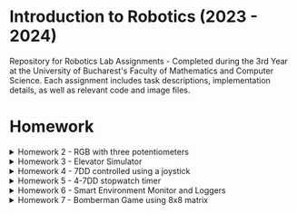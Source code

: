 # Introduction to Robotics (2023 - 2024)

Repository for Robotics Lab Assignments - Completed during the 3rd Year at the University of Bucharest's Faculty of Mathematics and Computer Science. Each assignment includes task descriptions, implementation details, as well as relevant code and image files.


# Homework
<details>
<summary>Homework 2 - RGB with three potentiometers</summary>

## Requirements

Use a separate potentiometer for controlling each color of the RGB LED: Red, Green, and Blue. This control must leverage digital electronics. Specifically, you need to read the potentiometer's value with Arduino and then write a mapped value to the LED pins.

## Photo of the circuit

![RGB LED](https://github.com/Ciocanesku/IntroductionToRobotics/assets/103603726/e1b534ac-20ef-4651-91b1-f876045eacea)

## Link for video

[Watch the video](https://www.youtube.com/shorts/guyWlb159wo)

## Code

```arduino
// declarare pini led
const int ledPinGreen = 8;
const int ledPinBlue = 9;
const int ledPinRed = 10;

//declarare pini potentiometre
const int potPinRed = A2;
const int potPinBlue = A1;
const int potPinGreen = A0;

//declarare valori led-uri
int redPinVal = 0;
int bluePinVal = 0;
int greenPinVal = 0;

//declarare valori potentiometre
int redPotVal = 0;
int bluePotVal = 0;
int greenPotVal = 0;

void setup() {

  Serial.begin(9600);
}

void loop() {
    //citire valori potentiometre
    redPotVal = analogRead(potPinRed);
    bluePotVal = analogRead(potPinBlue);
    greenPotVal = analogRead(potPinGreen);


    //scriere valori pini led cu functia map()
    redPinVal = map(redPotVal, 0, 1023, 0, 255); 
    greenPinVal = map(greenPotVal, 0, 1023, 0, 255); 
    bluePinVal = map(bluePotVal, 0, 1023, 0, 255);  

    //setare culori RGB
    analogWrite(ledPinRed,redPinVal);
    analogWrite(ledPinGreen,greenPinVal);
    analogWrite(ledPinBlue,bluePinVal);
}
```
</details>

<details>
  <summary>Homework 3 - Elevator Simulator</summary>

## Requirements
This project simulates a 3-floor elevator using the Arduino platform. It includes LED indicators, buttons for each floor, a buzzer for audio feedback, and implements a control system to manage elevator movements and user interactions.
- LED Indicators: Each of the 3 LEDs represents one of the 3 floors. The LED corresponding to the current floor lights up. An additional LED represents the elevator's operational state, blinking when the elevator is moving and remaining static when stationary.

- Buttons: Three buttons are implemented to simulate call buttons from the 3 floors. When pressed, the elevator simulates movement towards the pressed floor after a short interval (2-3 seconds).

- Buzzer: The buzzer provides audio feedback in the following scenarios:
  - Elevator arriving at the desired floor (something resembling a "cling").
  - Elevator doors closing and movement (split into two different sounds).

- State Change & Timers: The system handles state changes and timers. If the elevator is already at the desired floor, pressing the button for that floor has no effect. Otherwise, after a button press, the elevator waits for the doors to close and then moves to the corresponding floor. If the elevator is in movement, it either does nothing or stacks its decision (gets to the first programmed floor, opens the doors, waits, closes them, and then goes to the next desired floor).

- Debounce: Debounce is implemented for the buttons to avoid unintentional repeated button presses.

## Components
- 4 LEDs for floor indicators and elevator state
- 4 resistors, 3-220 ohm for floor LEDs and 1-330 ohm for elevator LED (they should be between 220-330, it just happened to have those 4 near me when I made the circuit)
- 3 push buttons for call buttons
- Buzzer for audio feedback

## Photo of the circuit
![ELEVATOR-SIMULATOR](https://github.com/Ciocanesku/IntroductionToRobotics/assets/103603726/b84ffb8b-ae7e-40e3-a5bd-a8ae528422d4)

## Video
[Watch the video](https://youtube.com/shorts/rlsuzNrGbUo)

## Code
```arduino
// Declare all the pins
const int pinButtonFirstFloor = 2;
const int pinButtonSecondFloor = 3;
const int pinButtonThirdFloor = 4;

const int pinLedFirstFloor = 8;
const int pinLedSecondFloor = 9;
const int pinLedThirdFloor = 10;
const int pinLedElevator = 11;

const int pinBuzzer = 13;

// Declare initial states
byte stateButtonFirstFloor = LOW;
byte stateButtonSecondFloor = LOW;
byte stateButtonThirdFloor = LOW;

byte stateLedFirstFloor = LOW;
byte stateLedSecondFloor = LOW;
byte stateLedThirdFloor = LOW;
byte stateLedElevator = LOW;

byte stateBuzzer = LOW;

// Declare the buzzer tone values
int buzzerToneClosing = 1000;
int buzzerToneMoving = 500;
int buzzerToneArriving = 2000;



// Variables for elevator state
int currentFloor = 1;  
int nextFloor = 1; 
int doorCloseTime = 0;  
const int doorCloseDuration = 2000;  
byte doorClose = false;
int ledElevatorBlinkTime = 500;
int ledElevatorLastBlinkTime = 0;

// Elevator level-switching variables
bool levelSwitching = false;
int levelSwitchEndTime = 0;
const int levelSwitchTime = 2000; 
const int arrivingTime = 100;
int arrivingTimeEnd = 0;
bool arrivedNextFloor = false;

// Button-press queue
const int maxQueueSize = 5;
int buttonPressQueue[maxQueueSize];  
int queueFront = 0;
int queueRear = 0;
int queueSize = 0;

// Debounce variables
const int time = 50;  
int lastTime = 0;

void setup() {
  pinMode(pinButtonFirstFloor, INPUT_PULLUP);
  pinMode(pinButtonSecondFloor, INPUT_PULLUP);
  pinMode(pinButtonThirdFloor, INPUT_PULLUP);

  pinMode(pinLedFirstFloor, OUTPUT);
  pinMode(pinLedSecondFloor, OUTPUT);
  pinMode(pinLedThirdFloor, OUTPUT);
  pinMode(pinLedElevator, OUTPUT);

  pinMode(pinBuzzer, OUTPUT);
}

void loop() {
// Read button states and apply the handleButtonPress function
  byte readingButtonFirstFloor = digitalRead(pinButtonFirstFloor);
  byte readingButtonSecondFloor = digitalRead(pinButtonSecondFloor);
  byte readingButtonThirdFloor = digitalRead(pinButtonThirdFloor);


  if (millis() - lastTime >= time) {  //debouncing line
    if (readingButtonFirstFloor != stateButtonFirstFloor) { //checking if any button is pressed, if it is, we add the value in the queue
      if (readingButtonFirstFloor == LOW) {
        addToQueue(1);
      }
      stateButtonFirstFloor = readingButtonFirstFloor;
      lastTime = millis();
    }

    if (readingButtonSecondFloor != stateButtonSecondFloor) {
      if (readingButtonSecondFloor == LOW) {
        addToQueue(2);
      }
      stateButtonSecondFloor = readingButtonSecondFloor;
      lastTime = millis();
    }

    if (readingButtonThirdFloor != stateButtonThirdFloor) {
      if (readingButtonThirdFloor == LOW) {
        addToQueue(3);
      }
      stateButtonThirdFloor = readingButtonThirdFloor;
      lastTime = millis();
    }
  }
   
   if(queueSize > 0 && !doorClose && !levelSwitching && !arrivedNextFloor){ //if we have elements in queue and we are not "using" the elevator we can go to the next button pressed 
    nextFloor = buttonPressQueue[queueFront];

    if (nextFloor != currentFloor)  // if the next floor is not the one we are currently at, we can start the trip
    {
      doorClose=true;
      currentFloor=nextFloor;
      levelSwitching = false;
      arrivedNextFloor = false;
      doorCloseTime = millis() + doorCloseDuration;
      levelSwitchEndTime = doorCloseTime + levelSwitchTime;
      arrivingTimeEnd = levelSwitchEndTime + arrivingTime;
      stateLedElevator = HIGH;
      digitalWrite(pinLedElevator, stateLedElevator);
    }
    
    removeFromQueue();
   }

  if(doorClose) //while the door is closing, we hear the sound
    {soundBuzzer(1);}

  if (doorClose && millis() >= doorCloseTime) {  //start timer for closing doors, turn all the leds off
    stateLedFirstFloor = LOW;
    stateLedSecondFloor = LOW;
    stateLedThirdFloor = LOW;
    digitalWrite(pinLedFirstFloor,stateLedFirstFloor);
    digitalWrite(pinLedSecondFloor,stateLedSecondFloor);
    digitalWrite(pinLedThirdFloor, stateLedSecondFloor);
    if (!levelSwitching) {
      levelSwitching = true;
    }
    doorClose= false;
    noTone(pinBuzzer);
  }

   if (levelSwitching && (millis() - ledElevatorLastBlinkTime >= ledElevatorBlinkTime)) { //led blinks while level switching
    ledElevatorLastBlinkTime = millis();
    digitalWrite(pinLedElevator, !digitalRead(pinLedElevator)); 
  }

  if(levelSwitching)
  {soundBuzzer(2);}

  if(levelSwitching && millis() >= levelSwitchEndTime) //end the transition
  {
    levelSwitching=false;
    if(!arrivedNextFloor)
      arrivedNextFloor = true;
    noTone(pinBuzzer);
  }

    if(!levelSwitching && !doorClose) //after the transition is made, we turn on the led for current level
  {
  digitalWrite(pinLedFirstFloor, currentFloor == 1 ? HIGH : LOW);
  digitalWrite(pinLedSecondFloor, currentFloor == 2 ? HIGH : LOW);
  digitalWrite(pinLedThirdFloor, currentFloor == 3 ? HIGH : LOW);
  }

  if(arrivedNextFloor) // check if arrived next floor to sound buzzer
    {
      soundBuzzer(3);
    }
  
    if(arrivedNextFloor && millis() >= arrivingTimeEnd) //end the transition
  {
    arrivedNextFloor = false;
    noTone(pinBuzzer);
  }


}


void addToQueue(int floor){  //function for adding elements to queue
  if (queueSize < maxQueueSize) {
    buttonPressQueue[queueRear] = floor;
    queueRear = queueRear + 1;
    queueSize++;
  }
}

void removeFromQueue(){  //function for removing 
  if(queueSize>0)
  {
    for(int i = queueFront; i<queueRear ; i++)
    {
      buttonPressQueue[i]=buttonPressQueue[i+1];
    }
    queueRear = queueRear-1;
    queueSize--;
  }
}

void soundBuzzer(int buzzerType) { //function for the two types of buzzers
  if (buzzerType == 1) {
    // sound moving
    tone(pinBuzzer, buzzerToneMoving, levelSwitchTime);
  }
  if (buzzerType == 2) {
    // sound door closing
    tone(pinBuzzer, buzzerToneClosing, doorCloseDuration);
  }
  if(buzzerType == 3){
    // sound arriving
    tone(pinBuzzer, buzzerToneArriving, arrivingTime);
  }
}
```

</details>

<details>
<summary>Homework 4 - 7DD controlled using a joystick</summary>

## Requirements
Use the joystick to control the position ofthe segment and ”draw” on the display.  The movement between segments should be natural, meaning they should jump from the current positiononly to neighbors, but without passing through ”walls”. The  initial  position  should  be  on  the  DP.  The  current position always blinks (irrespective of the fact that the segment is on or off).  Use the joystick to move from one position to neighbors (see table for corresponding movement).  Short pressing the button toggles the segmentstate  from  ON  to  OFF  or  from  OFF  to  ON.  Long  pressing  the  button resets the entire display by turning all the segments OFF and moving thecurrent position to the decimal point.

## Neighbors table
![image](https://github.com/Ciocanesku/IntroductionToRobotics/assets/103603726/f22934ff-6c4c-4878-ba37-badac2befa32)


## Components
- 7 digit display
- 8 resistors between 220-330 ohm
- Joystick

## Photo of the circuit
![7DD controlled with joystick](https://github.com/Ciocanesku/IntroductionToRobotics/assets/103603726/ec06d837-e228-4569-a9a5-9051916277b5)

## Electric scheme

![image](https://github.com/Ciocanesku/IntroductionToRobotics/assets/103603726/f143e25a-f292-4208-82ac-e084300916e9)


## Link for video

[Watch the video](https://youtu.be/z_FnSDS-nrg?si=n3D7EGPW7yPIr7tK)

## Code

```arduino
// declare all the pins
const int pinSW = 2; // digital pin connected to switch output
const int pinX = A0; // pin X output
const int pinY = A1; // pin Y output
byte swState = LOW;
int xValue = 0;
int yValue = 0;

// declare all the segments pins
const int segmentPinA = 12;
const int segmentPinB = 10;
const int segmentPinC = 9;
const int segmentPinD = 8;
const int segmentPinE = 7;
const int segmentPinF = 6;
const int segmentPinG = 5;
const int segmentPinDP = 4;
const int segSize = 8;
int currentSegmentIndex = 7; // start with the point


int segments[segSize] = {
  segmentPinA, segmentPinB, segmentPinC, segmentPinD, segmentPinE, segmentPinF, segmentPinG, segmentPinDP
};

const int trasholdRight = 620;
const int trasholdLeft = 420;
const int trasholdUp = 607;
const int trasholdDown = 407;

int movementMatrix[8][4] = {  // UP, DOWN, LEFT, RIGHT
  {-1, 6, 5, 1}, // a
  {0, 6, 5, -1}, // b
  {6, 3, 4, 7}, // c
  {6, -1, 4, 2}, // d
  {6, 3, -1, 2}, // e
  {0, 6, -1, 1}, // f
  {0, 3, -1, -1}, // g
  {-1, -1, 2, -1}, // dp
};

bool moving = false;

const int impossibleMove = -1;

const int blinkTime = 500;  // blink interval
unsigned long lastBlinkTime = 0;
bool segmentOn = false;

int holdSegments[9]; //array for storing the segments that are "clicked"
int holdSegmentsSize = -1;

byte buttonState = HIGH;    // current state of the button
byte lastButtonState = HIGH;  // previous state of the button
byte reading = LOW;
unsigned long buttonPressStartTime = 0;
const int resetTime = 2000;
unsigned long lastDebounceTime = 0;  // time of the last button state change
unsigned long debounceDelay = 50;  // debounce time in milliseconds


void setup() {
  // initialize all the pins
  pinMode(pinSW, INPUT_PULLUP);
  for (int i = 0; i < segSize; i++) {
    pinMode(segments[i], OUTPUT);
  }
  Serial.begin(9600);
}

void loop() {
  xValue = analogRead(pinX);
  yValue = analogRead(pinY);
  reading = digitalRead(pinSW);

  if (reading != lastButtonState) {
    lastDebounceTime = millis();  // update the last debounce time
  }

  if (millis() - lastDebounceTime > debounceDelay) {
    if (reading != buttonState) {
      buttonState = reading;

      if (buttonState == LOW) {
        if (buttonPressStartTime == 0) {
          buttonPressStartTime = millis();  // record the start time of button press
        }
      } else {
        if (millis() - buttonPressStartTime >= resetTime) {
          // if the button has been held for 2 seconds or more, reset calling clearHold()
          clearHold();
        } else {
          holdUnhold(currentSegmentIndex);
          Serial.print(currentSegmentIndex);
        }
        buttonPressStartTime = 0;  // reset the start time when the button is released
      }
    }
  }

  lastButtonState = reading;

  if (moving && xValue >= trasholdLeft && xValue <= trasholdRight && yValue >= trasholdDown && yValue <= trasholdUp) { //button is no more moving
    moving = !moving;
  }

  if (!moving) { //check to start the moving state, and get the next currentSegmentIndex from the moveMatrix
    if (xValue >= trasholdRight) {
      if (movementMatrix[currentSegmentIndex][3] != impossibleMove) { //move right
        currentSegmentIndex = movementMatrix[currentSegmentIndex][3];
      }
      moving = true;
    } else if (xValue <= trasholdLeft) { //move left
      if (movementMatrix[currentSegmentIndex][2] != impossibleMove) {
        currentSegmentIndex = movementMatrix[currentSegmentIndex][2];
      }
      moving = true;
    } else if (yValue <= trasholdDown) { //move down
      if (movementMatrix[currentSegmentIndex][0] != impossibleMove) {
        currentSegmentIndex = movementMatrix[currentSegmentIndex][0];
      }
      moving = true;
    } else if (yValue >= trasholdUp) { //move up
      if (movementMatrix[currentSegmentIndex][1] != impossibleMove) {
        currentSegmentIndex = movementMatrix[currentSegmentIndex][1];
      }
      moving = true;
    }
  }

  // reset all segments
  for (int i = 0; i < segSize; i++) {
    digitalWrite(segments[i], LOW);
  }

  if (segmentOn) {
    digitalWrite(segments[currentSegmentIndex], HIGH);
  }

  for (int i = 0; i <= holdSegmentsSize; i++) {
    if (currentSegmentIndex != holdSegments[i]) {
      digitalWrite(segments[holdSegments[i]], HIGH);
    }
  }

  if (millis() - lastBlinkTime >= blinkTime) { //used to make the current position blink
    lastBlinkTime = millis();
    segmentOn = !segmentOn;
  }
}

void holdUnhold(int i) { //function to add/remove elements from array
  int ok = 0;
  for (int j = 0; j <= holdSegmentsSize && ok == 0; j++) {
    if (holdSegments[j] == i) { //if already in the array, delete it from there
      removeFromHold(j);
      ok = 1;
    }
  }
  if (ok == 0) { // if not in the array, put it in
    holdSegmentsSize++;
    holdSegments[holdSegmentsSize] = i;
  }
}

void removeFromHold(int i) {
  for (int k = i; k < holdSegmentsSize; k++) {
    holdSegments[k] = holdSegments[k + 1];
  }
  holdSegmentsSize--;
}

void clearHold() { //function to reset the display
  holdSegmentsSize = -1;
  currentSegmentIndex = 7;
  for (int i = 0; i < segSize; i++) {
    digitalWrite(segments[i], LOW);
  }
}
```
</details>

<details>
<summary>Homework 5 - 4-7DD stopwatch timer </summary>

## Requirements

This project involves creating a stopwatch timer using a 4-digit 7-segment display and 3 buttons. The display initially shows "000.0," and the buttons have specific functions:

1. **Button 1 (Start/Pause):**
   - Starts or pauses the timer.

2. **Button 2 (Reset):**
   - Resets the timer if in pause mode.
   - Resets saved laps if in lap viewing mode.

3. **Button 3 (Save Lap):**
   - Saves lap times during counting mode, up to 4 laps.
   - Cycles through the last saved laps when pressed (up to 4 laps).

**Workflow:**
1. Display shows "000.0." Pressing Start initiates the timer.
2. During timer counting, pressing the lap button saves the timer value (up to 4 laps).
   - 5th press overrides the 1st saved lap.
   - Reset button has no effect during counting.
   - Pause button stops the timer.
3. In Pause mode, lap button is disabled. Reset button resets the display to "000.0."
4. After reset, pressing lap button cycles through saved laps.
   - Continuous pressing cycles laps continuously.
   - Reset button resets flags and timer to "000.0."

## Photo of the circuit

![image](https://github.com/Ciocanesku/IntroductionToRobotics/assets/103603726/443514bd-a8a0-4771-9a9d-bfa2b13de050)

## Electric Scheme

![image](https://github.com/Ciocanesku/IntroductionToRobotics/assets/103603726/2bda14c0-0e01-4f7c-abb6-ba2e0487d336)


## Link for video

[Watch the video](https://youtube.com/shorts/UBYtMDAq3_s)

## Code

```arduino
// Pin assignments for the shift register
const int latchPin = 11; // Pin connected to STCP of the shift register (Latch control)
const int clockPin = 10; // Pin connected to SHCP of the shift register (Clock)
const int dataPin = 12; // Pin connected to DS of the shift register (Data input)

// Pin assignments for controlling the common cathode/anode pins of the 7-segment digits
const int segD1 = 4;
const int segD2 = 5;
const int segD3 = 6;
const int segD4 = 7;

// Buttons Pins
const int buttonStartPin = 2;
const int buttonResetPin = 3;
const int buttonLapPin = 8;

// Size of the register in bits
const byte regSize = 8;

// Array to keep track of the digit control pins
int displayDigits[] = {segD1, segD2, segD3, segD4};
const int displayCount = 4; // Number of digits in the display

// Array representing the state of each bit in the shift register
byte registers[regSize];

// Array holding binary encodings for numbers and letters on a 7-segment display
const int encodingsNumber = 10;
byte byteEncodings[encodingsNumber] = {
    // Encoding for segments A through G and the decimal point (DP)
    // A B C D E F G DP
    B11111100, // 0
    B01100000, // 1
    B11011010, // 2
    B11110010, // 3
    B01100110, // 4
    B10110110, // 5
    B10111110, // 6
    B11100000, // 7
    B11111110, // 8
    B11110110  // 9
};

int activeDisplay = 0;

unsigned long currentSeconds = 0;
unsigned long currentTenthOfSeconds = 0;

unsigned long lastIncrement = 0;
unsigned long delayCount = 50; // Delay between updates (milliseconds)
unsigned long number = 0;      // The number being displayed
const int numberOf10thOfSecondsInMillisecond = 100;
const int tenPowerForGetting4Digits = 10000;

const int debounceDelay = 50; // Adjust as needed

byte readingButtonStart = HIGH;
byte readingButtonReset = HIGH;
byte readingButtonLap = HIGH;

byte stateButtonStart = HIGH;
byte stateButtonReset = HIGH;
byte stateButtonLap = HIGH;

byte activeButtonStart = LOW;
byte activeButtonReset = HIGH;
byte activeButtonLap = HIGH;

// Debounce variables
const int time = 50;  
unsigned long lastTime = 0;

const int printTime = 1000;
unsigned long lastPrintTime = 0;

unsigned long lastStopTime = 0;
unsigned long firstStopTime = 0;
unsigned long lastStartTime = 0;
unsigned long pauseStartTime = 0;
unsigned long elapsedTime = 0;

const int numberOfDigits = 10000;

int stopTimer=0;
const int lapsNumber=4;
unsigned long laps[lapsNumber];
int lapsIndex = -1;
int lapsViewMode = 0;
bool lapButtonPressed = false;
bool resetButtonPressed = false;
int lapDisplayIndex = -1;

unsigned long lastLapShow = 0;
unsigned long lapShowTime = 250;

void setup()
{
    // Initialize the digital pins connected to the shift register as outputs
    pinMode(latchPin, OUTPUT);
    pinMode(clockPin, OUTPUT);
    pinMode(dataPin, OUTPUT);
    pinMode(buttonStartPin, INPUT_PULLUP);
    pinMode(buttonResetPin, INPUT_PULLUP);
    pinMode(buttonLapPin, INPUT_PULLUP);

    // Initialize the digit control pins as outputs and turn them off
    for (int i = 0; i < displayCount; i++)
    {
        pinMode(displayDigits[i], OUTPUT);
        digitalWrite(displayDigits[i], LOW);
    }

    Serial.begin(9600);
}

void loop()
{
   debounce();

    // helperPrint();

    startPause();

    reset();

    lapAdder();

    lapOrTimer();



}

void writeReg(int digit)
{
    // Prepare to shift data by setting the latch pin low
    digitalWrite(latchPin, LOW);
    // Shift out the byte representing the current digit to the shift register
    shiftOut(dataPin, clockPin, MSBFIRST, digit);
    // Latch the data onto the output pins by setting the latch pin high
    digitalWrite(latchPin, HIGH);
}

void writeNumber(unsigned long nr)
{
    int currentDigit = 0;
    for (int i = displayCount - 1; i >= 0; i--)
    {
        currentDigit = nr % 10;
        nr = nr / 10;
        activateDisplay(i);
        writeReg(B00000000);
        if (i == 2) //scriu si punctul pe display 3
        {
            byteEncodings[currentDigit] += 1;
        }
        writeReg(byteEncodings[currentDigit]);
        if (i == 2)
        {
            byteEncodings[currentDigit] -= 1;
        }
        writeReg(B00000000);
    }
}

void activateDisplay(int displayNumber)
{
    // Turn off all digit control pins to avoid ghosting
    for (int i = 0; i < displayCount; i++)
    {
        digitalWrite(displayDigits[i], HIGH);
    }
    // Turn on the current digit control pin
    digitalWrite(displayDigits[displayNumber], LOW);
}

void debounce()
{
    readingButtonStart = digitalRead(buttonStartPin);
    readingButtonReset = digitalRead(buttonResetPin);
    readingButtonLap = digitalRead(buttonLapPin);
   if (millis() - lastTime >= time) {  //debouncing line
    if (readingButtonStart != stateButtonStart) { //checking if any button is pressed, if it is, we add the value in the queue
      if (readingButtonStart == LOW) {
        activeButtonStart=!activeButtonStart;
      }
      stateButtonStart = readingButtonStart;
      lastTime = millis();
    }

    if (readingButtonReset != stateButtonReset) {
      if (readingButtonReset == LOW && !activeButtonStart) {
        resetButtonPressed = true;
      }
      stateButtonReset = readingButtonReset;
      lastTime = millis();
    }

    if (readingButtonLap != stateButtonLap) {
      if (readingButtonLap == LOW) {
        lapButtonPressed = true;
      }
      stateButtonLap = readingButtonLap;
      lastTime = millis();
    }
  }
}

void helperPrint()
{
      if(millis() - lastPrintTime >=printTime)
    {
    // Print the states of debounced buttons for verification
    Serial.print("Button Start: ");
    Serial.println(activeButtonStart);
    Serial.print("Button Reset: ");
    Serial.println(activeButtonReset);
    Serial.print("Button Lap: ");
    Serial.println(activeButtonLap);
    Serial.println("---------------------");
    for(int i=0; i<4;i++)
      {Serial.print("LAP ");
      Serial.print(i);
      Serial.print(" : ");
      Serial.println(laps[i]);}
    lastPrintTime = millis();
    }
}

void startPause()
{
        if (activeButtonStart)
    {
        // Timer is activated, record the elapsed time
        elapsedTime = millis() - pauseStartTime;
        activeButtonReset = 0;
        lapsViewMode = 0;
    }

    if (!activeButtonStart)
    {
        // Timer is stopped, calculate the pause starting time
        pauseStartTime = millis() - elapsedTime;

    }
    number = elapsedTime / numberOf10thOfSecondsInMillisecond;
}

void reset()
{
  if(resetButtonPressed == 1 && activeButtonReset == HIGH)
  {
    resetLaps();
    resetButtonPressed = 0;
  }

  if(resetButtonPressed == 1 && activeButtonStart == LOW)
    {elapsedTime = 0;
     pauseStartTime = millis();
     activeButtonReset=1;
     resetButtonPressed = 0;
     lapDisplayIndex=-1;
    }
}

void addLap(int nr)
{
  lapsIndex++;
  laps[lapsIndex]=nr;
  if(lapsIndex == 3)
    lapsIndex = -1;
}

void resetLaps()
{
  lapsIndex = -1;
  for(int i=0 ; i<lapsNumber; i++)
    {
      laps[i]=0;
    }
}

void lapAdder()
{
      if(lapButtonPressed && activeButtonStart == 1)
    {
      addLap(number%numberOfDigits);
      lapButtonPressed = !lapButtonPressed;
    }
}

void lapOrTimer()
{
  if(lapButtonPressed == 1 && activeButtonReset && lapsViewMode == 0 )
    {
      lapsViewMode = 1;
      lapDisplayIndex = lapsIndex;
    }

    if(lapsViewMode)
    {
      if(stateButtonLap==LOW &&  millis()-lastLapShow >= lapShowTime)
      {
      lapButtonPressed = 0;
      lapDisplayIndex++;
      if(lapDisplayIndex == 4)
        lapDisplayIndex = 0;
      lastLapShow = millis();
      }
      writeNumber(laps[lapDisplayIndex]);
    }
    else
    {
      writeNumber(number);
    }
}


```
</details>

<details>
<summary>Homework 6 - Smart Environment Monitor and Loggers</summary>
  
## Objective

The goal of this project is to develop a "Smart Environment Monitor and Logger" using Arduino. The system utilizes various sensors, including an Ultrasonic Sensor (HC-SR04) and an LDR (Light-Dependent Resistor), to gather environmental data. The collected data is logged into EEPROM, providing persistent storage. The system also offers visual feedback through an RGB LED and user interaction via a Serial Menu.

## Components Required

- Arduino Uno Board
- Ultrasonic Sensor (HC-SR04)
- LDR (Light-Dependent Resistor)
- RGB LED
- Resistors (as needed)
- Breadboard and connecting wires

(Optional) Additional sensors/components for extended functionality.

## Menu Structure

### 1. Sensor Settings
- **1.1 Sensors Sampling Interval:** Set the sampling rate for the sensors (1-10 seconds).
- **1.2 Ultrasonic Alert Threshold:** Set the threshold value for the ultrasonic sensor.
- **1.3 LDR Alert Threshold:** Set the threshold value for the LDR sensor.
- **1.4 Back:** Return to the main menu.

### 2. Reset Logger Data
- **2.1 Yes:** Confirm to delete all data.
- **2.2 No:** Cancel the data reset.

### 3. System Status
- **3.1 Current Sensor Readings:** Continuously print sensor readings at the set sampling rate.
- **3.2 Current Sensor Settings:** Display the sampling rate and threshold values for all sensors.
- **3.3 Display Logged Data:** Display the last 10 sensor readings for all sensors.
- **3.4 Back:** Return to the main menu.

### 4. RGB LED Control
- **4.1 Manual Color Control:** Set RGB colors manually.
- **4.2 LED: Toggle Automatic ON/OFF:** Control LED color based on sensor values.
- **4.3 Back:** Return to the main menu.


## Photo of the circuit

![image](https://github.com/Ciocanesku/IntroductionToRobotics/assets/103603726/22bf52dc-13e3-4483-94dd-a6a8400eb9a6)



## Link for video

[Watch the video](https://youtube.com/shorts/sva0xaQCIns)

## Code

The code for this project can be found in the repository files.

</details>

<details>
<summary>Homework 7 - Bomberman Game using 8x8 matrix</summary>

## Requirements

Develop a small game on an 8x8 LED matrix using Arduino Uno. The game should feature three types of elements: player (blinks slowly), bombs/bullets (blinks fast), and walls (doesn’t blink). The objective is to generate walls on the map (50% - 75% of the map) and navigate the player to destroy them. Control should be smooth and pleasant, implemented with a joystick.

## Components Required

- Arduino Uno Board
- Joystick
- 8x8 LED Matrix
- MAX7219
- Resistors and capacitors as needed
- Breadboard and connecting wires
- (Optional) Additional sensors/components for extended functionality

## Games Used for Inspiration

- [Bomberman Video](https://www.youtube.com/watch?v=2xErEj86Yd8)
- [Bomberman Game (Simulated Nintendo Environment)](https://www.retrogames.cz/play_085-NES.php)
- [Tanks on Terminator Platform](https://www.youtube.com/watch?v=4ZpXWn4qzzw)


## Photo of the circuit

![image](https://github.com/Ciocanesku/IntroductionToRobotics/assets/103603726/4c5b362d-900b-49f4-b133-cfb36fbedd79)



## Link for video

[Watch the video](https://youtu.be/vC5dWZAiYxU)

